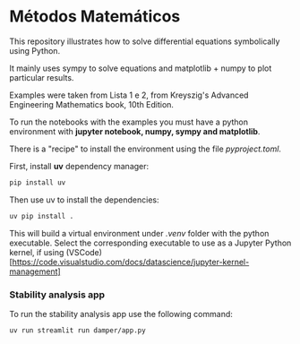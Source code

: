 # Métodos Matemáticos

This repository illustrates how to solve differential equations symbolically using Python.

It mainly uses sympy to solve equations and matplotlib + numpy to plot particular results.

Examples were taken from Lista 1 e 2, from Kreyszig's Advanced Engineering Mathematics book, 10th Edition.

To run the notebooks with the examples you must have a python environment with **jupyter notebook, numpy, sympy and matplotlib**.

There is a "recipe" to install the environment using the file *pyproject.toml*.

First, install **uv** dependency manager:

```bash
pip install uv
```

Then use uv to install the dependencies:

```bash
uv pip install .
```

This will build a virtual environment under *.venv* folder with the python executable.
Select the corresponding executable to use as a Jupyter Python kernel, if using (VSCode)[https://code.visualstudio.com/docs/datascience/jupyter-kernel-management]

### Stability analysis app

To run the stability analysis app use the following command:

```bash
uv run streamlit run damper/app.py
```